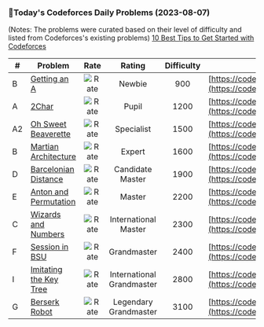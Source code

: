 ### 🌟Today's Codeforces Daily Problems (2023-08-07)
(Notes: The problems were curated based on their level of difficulty and listed from Codeforces's existing problems)
[10 Best Tips to Get Started with Codeforces](https://github.com/ika9810/Codeforces-Daily-Problems/blob/main/10%20Best%20Tips%20to%20Get%20Started%20with%20Codeforces.md)

| # | Problem | Rate| Rating | Difficulty | Contest |
|---| ----- | :--------: | :----------: | :----------: | ---------- |
|B|[Getting an A](https://codeforces.com/contest/991/problem/B)|![Rate](https://img.shields.io/badge/Newbie-900-lightgrey)|Newbie|900|[https://codeforces.com/contest/991](https://codeforces.com/contest/991)|
|A|[2Char](https://codeforces.com/contest/593/problem/A)|![Rate](https://img.shields.io/badge/Pupil-1200-brightgreen)|Pupil|1200|[https://codeforces.com/contest/593](https://codeforces.com/contest/593)|
|A2|[Oh Sweet Beaverette](https://codeforces.com/contest/331/problem/A2)|![Rate](https://img.shields.io/badge/Specialist-1500-9cf)|Specialist|1500|[https://codeforces.com/contest/331](https://codeforces.com/contest/331)|
|B|[Martian Architecture](https://codeforces.com/contest/57/problem/B)|![Rate](https://img.shields.io/badge/Expert-1600-blue)|Expert|1600|[https://codeforces.com/contest/57](https://codeforces.com/contest/57)|
|D|[Barcelonian Distance](https://codeforces.com/contest/1032/problem/D)|![Rate](https://img.shields.io/badge/Candidate%20Master-1900-blueviolet)|Candidate Master|1900|[https://codeforces.com/contest/1032](https://codeforces.com/contest/1032)|
|E|[Anton and Permutation](https://codeforces.com/contest/785/problem/E)|![Rate](https://img.shields.io/badge/Master-2200-orange)|Master|2200|[https://codeforces.com/contest/785](https://codeforces.com/contest/785)|
|C|[Wizards and Numbers](https://codeforces.com/contest/167/problem/C)|![Rate](https://img.shields.io/badge/International%20Master-2300-orange)|International Master|2300|[https://codeforces.com/contest/167](https://codeforces.com/contest/167)|
|F|[Session in BSU](https://codeforces.com/contest/1027/problem/F)|![Rate](https://img.shields.io/badge/Grandmaster-2400-red)|Grandmaster|2400|[https://codeforces.com/contest/1027](https://codeforces.com/contest/1027)|
|I|[Imitating the Key Tree](https://codeforces.com/contest/1725/problem/I)|![Rate](https://img.shields.io/badge/International%20Grandmaster-2800-red)|International Grandmaster|2800|[https://codeforces.com/contest/1725](https://codeforces.com/contest/1725)|
|G|[Berserk Robot ](https://codeforces.com/contest/538/problem/G)|![Rate](https://img.shields.io/badge/Legendary%20Grandmaster-3100-red)|Legendary Grandmaster|3100|[https://codeforces.com/contest/538](https://codeforces.com/contest/538)|
